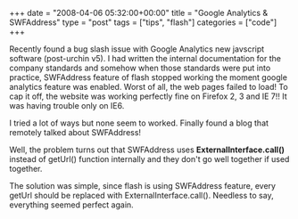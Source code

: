 +++
date = "2008-04-06 05:32:00+00:00"
title = "Google Analytics & SWFAddress"
type = "post"
tags = ["tips", "flash"]
categories = ["code"]
+++

Recently found a bug slash issue with Google Analytics new javscript software (post-urchin v5). I had written the internal documentation for the company standards and somehow when those standards were put into practice, SWFAddress feature of flash stopped working the moment google analytics feature was enabled. Worst of all, the web pages failed to load! To cap it off, the website was working perfectly fine on Firefox 2, 3 and IE 7!! It was having trouble only on IE6.

I tried a lot of ways but none seem to worked. Finally found a blog that remotely talked about SWFAddress!

Well, the problem turns out that SWFAddress uses **ExternalInterface.call()** instead of getUrl() function internally and they don't go well together if used together.

The solution was simple, since flash is using SWFAddress feature, every getUrl should be replaced with ExternalInterface.call(). Needless to say, everything seemed perfect again.
